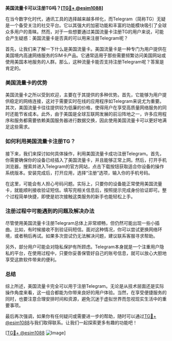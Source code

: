 **美国流量卡可以注册TG吗？[[TG💪+ @esim1088](https://t.me/s/esim1088)]**

在当今数字化时代，通讯工具的选择越来越多样化，而Telegram（简称TG）无疑是一个备受关注的社交平台。它以其强大的加密功能和丰富的功能模块吸引了全球众多用户的青睐。然而，对于一些想要通过美国流量卡注册TG的用户来说，可能会产生疑惑：美国流量卡是否真的可以用来注册Telegram呢？

首先，让我们来了解一下什么是美国流量卡。美国流量卡是一种专门为用户提供在美国境内高速网络服务的SIM卡产品。它通常适用于那些需要频繁访问美国网站或使用美国本地服务的人群。那么，这种流量卡能否支持注册Telegram呢？答案是肯定的。

### 美国流量卡的优势

美国流量卡之所以受到欢迎，主要在于其提供的多种优势。首先，它能够为用户提供稳定的网络连接，这对于需要实时在线的应用程序如Telegram来说尤为重要。其次，美国流量卡往往提供较为低廉的价格，使得用户在享受高质量网络服务的同时还能节省成本。此外，由于美国是全球互联网发展的前沿阵地之一，许多应用程序和服务都需要依赖美国服务器进行数据交换，因此使用美国流量卡可以更好地满足这些需求。

### 如何利用美国流量卡注册TG？

接下来，我们来探讨如何具体操作，利用美国流量卡成功注册Telegram。首先，你需要确保你的设备已经插入了美国流量卡，并且能够正常上网。然后，打开手机浏览器，搜索并进入Telegram的官方网站，点击下载按钮获取适合你设备的操作系统版本。安装完成后，打开应用，选择“注册”选项，输入你的手机号码。

在这里，可能会有人担心号码问题。实际上，只要你的设备能正常使用美国流量卡，就能顺利接收验证短信。填写完相关信息后，按照提示完成身份验证即可。整个过程简单快捷，即使是初次接触这类服务的新手也能轻松上手。

### 注册过程中可能遇到的问题及解决办法

尽管使用美国流量卡注册Telegram总体上非常顺畅，但仍然可能出现一些小插曲。比如，有时候接收不到验证码短信。面对这种情况，你可以尝试更换网络环境，或者稍后再试。如果多次尝试仍无法解决问题，建议联系客服寻求帮助。

另外，部分用户可能会对隐私保护有所顾虑。Telegram本身就是一个注重用户隐私的平台，在使用过程中，只要你妥善保管好自己的账号信息，就可以放心大胆地享受这款软件带来的便利。

### 总结

综上所述，美国流量卡完全可以用于注册Telegram。无论是从技术层面还是实际操作角度来看，这一组合都能为你带来良好的用户体验。当然，在享受便捷服务的同时，也要注意合理安排时间和资源，避免沉迷于虚拟世界而忽视现实生活中的重要事项。

最后再次强调，如果你有任何疑问或需要进一步的帮助，随时可以通过[TG💪+ @esim1088](https://t.me/s/esim1088)与我们取得联系。让我们一起探索更多有趣的功能吧！

[[TG💪+ @esim1088](https://t.me/s/esim1088) ![Image](https://i.postimg.cc/4NQfJmqS/Snipaste-2025-05-13-00-14-12.png)]